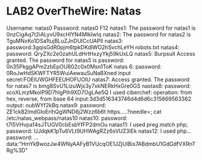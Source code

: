 # LAB2 OverTheWire: Natas

Username: natas0
Password: natas0
F12
natas1:
The password for natas1 is 0nzCigAq7t2iALyvU9xcHlYN4MlkIwlq 
natas2:
The password for natas2 is TguMNxKo1DSa1tujBLuZJnDUlCcUAPlI 
natas3:
password:3gqisGdR0pjm6tpkDKdIWO2hSvchLeYH
robots.txt
natas4:
password: QryZXc2e0zahULdHrtHxzyYkj59kUxLQ
natas5:
Burpsuit
Access granted. The password for natas5 is 
password: 0n35PkggAPm2zbEpOU802c0x0Msn1ToK
natas 6:
password: 0RoJwHdSKWFTYR5WuiAewauSuNaBXned
input secret:FOEIUWGHFEEUHOFUOIU
natas7:
Access granted. The password for natas7 is bmg8SvU1LizuWjx3y7xkNERkHxGre0GS
nastas8: 
password: xcoXLmzMkoIP9D7hlgPlh9XD7OgLAe5Q
I used ciberchef:
operation: from hex, reverse, from base 64
input:3d3d516343746d4d6d6c315669563362
output: oubWYf2kBq
natas9:
password: ZE1ck82lmdGIoErlhQgWND6j2Wzz6b6t
https.....?needle=; cat /etc/natas_webpass/natas10
natas10:
password: t7I5VHvpa14sJTUGV0cbEsbYfFP2dmOu
natas11:
I used preg match php;
password: UJdqkK1pTu6VLt9UHWAgRZz6sVUZ3lEk
natas12:
I used php...
password: ...
data:"HmYkBwozJw4WNyAAFyB1VUcqOE1JZjUIBis7ABdmbU1GdGdfVXRnTRg%3D"

